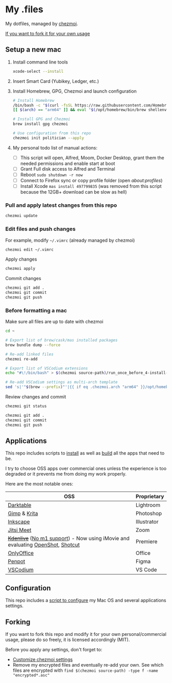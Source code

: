 # My .files

My dotfiles, managed by [chezmoi](https://github.com/twpayne/chezmoi).

[If you want to fork it for your own usage](#forking)

## Setup a new mac

1. Install command line tools

   ```sh
   xcode-select --install
   ```

2. Insert Smart Card (Yubikey, Ledger, etc.)

3. Install Homebrew, GPG, Chezmoi and launch configuration

   ```sh
   # Install Homebrew
   /bin/bash -c "$(curl -fsSL https://raw.githubusercontent.com/Homebrew/install/HEAD/install.sh)"
   [[ $(arch) == "arm64" ]] && eval "$(/opt/homebrew/bin/brew shellenv)" || eval "$(/usr/local/bin/brew shellenv)"

   # Install GPG and Chezmoi
   brew install gpg chezmoi

   # Use configuration from this repo
   chezmoi init politician --apply
   ```

4. My personal todo list of manual actions:

   - [ ] This script will open, Alfred, Moom, Docker Desktop, grant them the needed permissions and enable start at boot
   - [ ] Grant Full disk access to Alfred and Terminal
   - [ ] Reboot `sudo shutdown -r now`
   - [ ] Connect to Firefox sync or copy profile folder (open _about:profiles_)
   - [ ] Install Xcode `mas install 497799835` (was removed from this script because the 12GB+ download can be slow as hell)

### Pull and apply latest changes from this repo

```sh
chezmoi update
```

### Edit files and push changes

For example, modify `~/.vimrc` (already managed by chezmoi)

```sh
chezmoi edit ~/.vimrc
```

Apply changes

```sh
chezmoi apply
```

Commit changes

```sh
chezmoi git add .
chezmoi git commit
chezmoi git push
```

### Before formatting a mac

Make sure all files are up to date with chezmoi

```sh
cd ~

# Export list of brew/cask/mas installed packages
brew bundle dump --force

# Re-add linked files
chezmoi re-add

# Export list of VSCodium extensions
echo "#\!/bin/bash" > $(chezmoi source-path)/run_once_before_4-install-vscodium-extensions.sh && codium --list-extensions | xargs -I{} echo codium --install-extension {} >> $(chezmoi source-path)/run_once_before_4-install-vscodium-extensions.sh

# Re-add VSCodium settings as multi-arch template
sed 's|'"$(brew --prefix)"'|{{ if eq .chezmoi.arch "arm64" }}/opt/homebrew{{ else }}/usr/local{{ end }}|' ~/Library/Application\ Support/VSCodium/User/settings.json > $(chezmoi source-path)/private_Library/private_Application\ Support/private_VSCodium/User/settings.json.tmpl
```

Review changes and commit

```sh
chezmoi git status

chezmoi git add .
chezmoi git commit
chezmoi git push
```

## Applications

This repo includes scripts to
[install](run_once_before_3-install-packages-darwin.sh.tmpl) as well as
[build](run_once_before_5-build-apps-darwin.sh.tmpl) all the apps that need to be.

I try to choose OSS apps over commercial ones unless the experience is too degraded or it prevents me from doing my work properly.

Here are the most notable ones:

| OSS                                                                                                                                                                                                                                           | Proprietary |
| --------------------------------------------------------------------------------------------------------------------------------------------------------------------------------------------------------------------------------------------- | ----------- |
| [Darktable](https://github.com/darktable-org/darktable)                                                                                                                                                                                       | Lightroom   |
| [Gimp](https://github.com/GNOME/gimp) & [Krita](https://github.com/KDE/krita)                                                                                                                                                                 | Photoshop   |
| [Inkscape](https://gitlab.com/inkscape/inkscape)                                                                                                                                                                                              | Illustrator |
| [Jitsi Meet](https://github.com/jitsi/jitsi-meet)                                                                                                                                                                                             | Zoom        |
| ~~[Kdenlive](https://kdenlive.org)~~ ([No m1 support](https://bugs.kde.org/show_bug.cgi?id=448443)) - Now using iMovie and evaluating [OpenShot](https://github.com/OpenShot/openshot-qt), [Shotcut](https://github.com/mltframework/shotcut) | Premiere    |
| [OnlyOffice](https://github.com/ONLYOFFICE/DesktopEditors)                                                                                                                                                                                    | Office      |
| [Penpot](https://github.com/penpot/penpot)                                                                                                                                                                                                    | Figma       |
| [VSCodium](https://github.com/VSCodium/vscodium)                                                                                                                                                                                              | VS Code     |

## Configuration

This repo includes a [script to configure](run_once_after_configure-apps.sh.tmpl) my Mac OS and several applications settings.

## Forking

If you want to fork this repo and modify it for your own personal/commercial usage, please do so freely, it is licensed accordingly (MIT).

Before you apply any settings, don't forget to:

- [Customize chezmoi settings](.chezmoi.toml.tmpl)
- Remove my encrypted files and eventually re-add your own. See which files are encrypted with `find $(chezmoi source-path) -type f -name "encrypted*.asc"`
